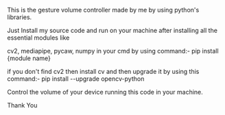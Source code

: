 This is the gesture volume controller made by me by using python's libraries.

Just Install my source code and run on your machine after installing all the essential modules like 

cv2, mediapipe, pycaw, numpy in your cmd by using command:- pip install {module name}

if you don't find cv2 then install cv and then upgrade it by using this command:- pip install --upgrade opencv-python

Control the volume of your device running this code in your machine.

Thank You
